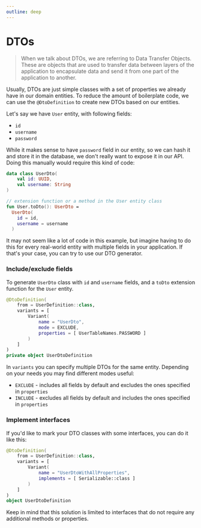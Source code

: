 ```yaml
---
outline: deep
---
```


# DTOs

> When we talk about DTOs, we are referring to Data Transfer Objects. 
> These are objects that are used to transfer data between layers of the application to encapsulate data and send it from one part of the application to another.

Usually, DTOs are just simple classes with a set of properties we already have in our domain entities.
To reduce the amount of boilerplate code, we can use the `@DtoDefinition` to create new DTOs based on our entities.

Let's say we have `User` entity, with following fields:

* `id`
* `username`
* `password`

While it makes sense to have `password` field in our entity, so we can hash it and store it in the database, we don't really want to expose it in our API.
Doing this manually would require this kind of code:

```kotlin
data class UserDto(
    val id: UUID,
    val username: String
)

// extension function or a method in the User entity class
fun User.toDto(): UserDto = 
  UserDto(
    id = id, 
    username = username
  )
```

It may not seem like a lot of code in this example, 
but imagine having to do this for every real-world entity with multiple fields in your application.
If that's your case, you can try to use our DTO generator.

### Include/exclude fields

To generate `UserDto` class with `id` and `username` fields, and a `toDto` extension function for the `User` entity.

```kotlin
@DtoDefinition(
    from = UserDefinition::class,
    variants = [
        Variant(
            name = "UserDto", 
            mode = EXCLUDE, 
            properties = [ UserTableNames.PASSWORD ]
        )
    ]
)
private object UserDtoDefinition
```

In `variants` you can specify multiple DTOs for the same entity. Depending on your needs you may find different modes useful:

* `EXCLUDE` - includes all fields by default and excludes the ones specified in `properties`
* `INCLUDE` - excludes all fields by default and includes the ones specified in `properties`

### Implement interfaces

If you'd like to mark your DTO classes with some interfaces, you can do it like this:

```kotlin
@DtoDefinition(
    from = UserDefinition::class,
    variants = [
        Variant(
            name = "UserDtoWithAllProperties",
            implements = [ Serializable::class ]
        )
    ]
)
object UserDtoDefinition
```

Keep in mind that this solution is limited to interfaces that do not require any additional methods or properties.